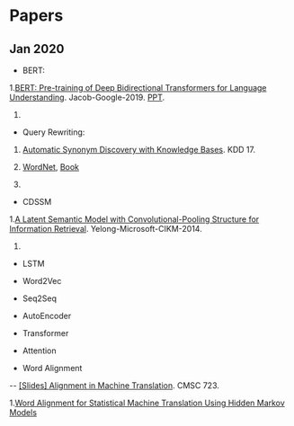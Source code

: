 # Papers

## Jan 2020

- BERT:

1.[BERT: Pre-training of Deep Bidirectional Transformers for Language Understanding](https://arxiv.org/pdf/1810.04805.pdf). Jacob-Google-2019. [PPT](https://nlp.stanford.edu/seminar/details/jdevlin.pdf).

1.

- Query Rewriting:

1. [Automatic Synonym Discovery with Knowledge Bases](https://arxiv.org/pdf/1706.08186.pdf). KDD 17. 

1. [WordNet](https://wordnet.princeton.edu/), [Book](https://books.google.co.jp/books?hl=en&lr=&id=Rehu8OOzMIMC&oi=fnd&pg=PR11&dq=WordNet:+A+Lexical+Database+for+English&ots=IrngJjVXca&sig=bDAhMX5l2zLFZ-_YenIypho4lb0#v=onepage&q=WordNet%3A%20A%20Lexical%20Database%20for%20English&f=false)

1. 

- CDSSM

1.[A Latent Semantic Model with Convolutional-Pooling Structure for Information Retrieval](https://www.iro.umontreal.ca/~lisa/pointeurs/ir0895-he-2.pdf). Yelong-Microsoft-CIKM-2014.

1.

- LSTM


- Word2Vec


- Seq2Seq


- AutoEncoder


- Transformer



- Attention


- Word Alignment

 -- [[Slides] Alignment in Machine Translation](http://www.cs.umd.edu/class/fall2016/cmsc723/slides/slides_18.pdf). CMSC 723.

1.[Word Alignment for Statistical Machine Translation Using Hidden Markov Models](https://www.cs.sfu.ca/~anoop/students/anahita_mansouri/anahita-depth-report.pdf)


